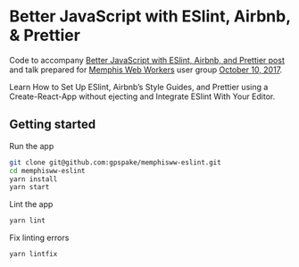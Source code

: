 # Better JavaScript with ESlint, Airbnb, & Prettier

Code to accompany [Better JavaScript with ESlint, Airbnb, and Prettier post](https://georgespake.com/blog/writing-better-javascript-eslint-airbnbs-style-guides-prettier-create-react-app/) and talk prepared for [Memphis Web Workers](http://memphiswebworkers.com/) user group [October 10, 2017](https://www.meetup.com/memphis-technology-user-groups/events/243211814/).

Learn How to Set Up ESlint, Airbnb’s Style Guides, and Prettier using a Create-React-App without ejecting and Integrate ESlint With Your Editor.

## Getting started
Run the app
```bash
git clone git@github.com:gpspake/memphisww-eslint.git
cd memphisww-eslint
yarn install
yarn start
```
Lint the app
```bash
yarn lint
```
Fix linting errors
```bash
yarn lintfix
```